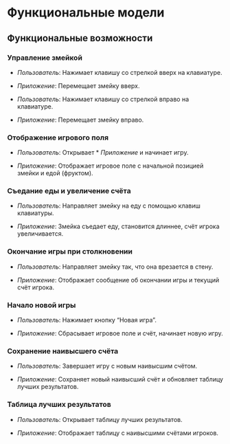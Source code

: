 # Функциональные модели

## Функциональные возможности

### Управление змейкой

* _Пользователь_: Нажимает клавишу со стрелкой вверх на клавиатуре.

* _Приложение_: Перемещает змейку вверх.

* _Пользователь_: Нажимает клавишу со стрелкой вправо на клавиатуре.

* _Приложение_: Перемещает змейку вправо.

### Отображение игрового поля

* _Пользователь_: Открывает * _Приложение_ и начинает игру.

* _Приложение_: Отображает игровое поле с начальной позицией змейки и едой (фруктом).

### Съедание еды и увеличение счёта

* _Пользователь_: Направляет змейку на еду с помощью клавиш клавиатуры.

* _Приложение_: Змейка съедает еду, становится длиннее, счёт игрока увеличивается.

### Окончание игры при столкновении

* _Пользователь_: Направляет змейку так, что она врезается в стену.

* _Приложение_: Отображает сообщение об окончании игры и текущий счёт игрока.

### Начало новой игры

* _Пользователь_: Нажимает кнопку “Новая игра”.

* _Приложение_: Сбрасывает игровое поле и счёт, начинает новую игру.

### Сохранение наивысшего счёта

* _Пользователь_: Завершает игру с новым наивысшим счётом.

* _Приложение_: Сохраняет новый наивысший счёт и обновляет таблицу лучших результатов.

### Таблица лучших результатов

* _Пользователь_: Открывает таблицу лучших результатов.

* _Приложение_: Отображает таблицу с наивысшими счётами игроков.